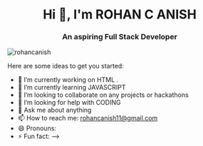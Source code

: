 <h1 align="center">Hi 👋, I'm ROHAN C ANISH</h1>
<h3 align="center">An aspiring Full Stack Developer</h3>

<p align="left"> <img src="https://komarev.com/ghpvc/?username=rohancanish&label=Profile%20views&color=0e75b6&style=flat" alt="rohancanish" /> </p>

Here are some ideas to get you started:

- 🔭 I’m currently working on HTML .
- 🌱 I’m currently learning JAVASCRIPT
- 👯 I’m looking to collaborate on any projects or hackathons
- 🤔 I’m looking for help with CODING
- 💬 Ask me about anything
- 📫 How to reach me: rohancanish11@gmail.com
- 😄 Pronouns: 
- ⚡ Fun fact: 
-->
